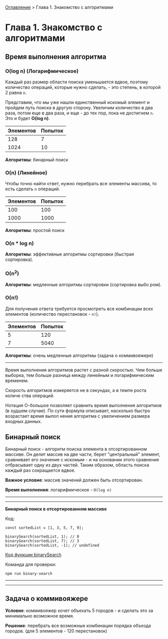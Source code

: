 [Оглавление](../../..) > Глава 1. Знакомство с алгоритмами

# Глава 1. Знакомство с алгоритмами

## Время выполнения алгоритма

### O(log n) (Логарифмическое)

Каждый раз размер области поиска уменьшается вдвое, поэтому количество операций, которые нужно сделать, - это степень, в которой 2 равна `n`.

Представим, что мы уже нашли единственный искомый элемент и пройдем путь поиска в другую сторону. Увеличим количество в два раза, потом еще в два раза, и еще - до тех пор, пока не достигнем `n`. Это и будет **O(log n)**.

Элементов|Попыток
-|-
128|7
1024|10

**Алгоритмы**: бинарный поиск

### O(n) (Линейное)

Чтобы точно найти ответ, нужно перебрать все элементы массива, то есть сделать `n` операций.

Элементов|Попыток
-|-
100|100
1000|1000

**Алгоритмы**: простой поиск

### O(n * log n)

**Алгоритмы**: эффективные алгоритмы сортировки (быстрая сортировка).

### O(n<sup>2</sup>)

**Алгоритмы**: медленные алгоритмы сортировки (сортировка выбо­ ром).

### O(n!)

Для получения ответа требуется просмотреть все комбинации всех элементов (количество перестановок - `n!`).

Элементов|Попыток
-|-
5|120
7|5040

**Алгоритмы**: очень медленные алгоритмы (задача о коммивояжере)

***

Время выполнения алгоритмов растет с разной скоростью. Чем больше выборка, тем больше разница между линейным и логарифмическим временем.

Скорость алгоритмов измеряется не в секундах, а в темпе роста количе­ ства операций.

Нотация O-большое позволяет сравнить время выполнения алгоритмов (в худшем случае). По сути формула описывает, насколько быстро возрастает время выпол­ нения алгоритма с увеличением размера входных данных.


## Бинарный поиск

Бинарный поиск - алгоритм поиска элемента в отсортированном массиве. Он делит массив на две части, берет "центральный" элемент, сравнивает его значение с искомым - и на основании этого сравнения отбрасывает одну из двух частей. Таким образом, область поиска каждый раз сокращается вдвое.

**Важное условие**: массив значений должен быть отсортирован.

**Время выполнения**: логарифмическое - `O(log n)`


***
***

**Бинарный поиск в отсортированном массиве**

Код:

```
const sortedList = [1, 3, 5, 7, 9];

binarySearch(sortedList, 1); // 0
binarySearch(sortedList, 7); // 3
binarySearch(sortedList, -1); // undefined
```

[Код функции binarySearch](./binary-search.js)

Команда для проверки:

```
npm run binary-search
```

***
***


## Задача о коммивояжере

**Условие**: коммивояжер хочет объехать 5 городов - и сделать это за минимально возможное время.

**Решение**: перебрать все возможные комбинации порядка объезда городов. (для 5 элементов - 120 перестановок)
